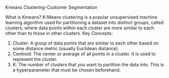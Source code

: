 Kmeans Clustering-Customer Segmentation

What is Kmeans?
K-Means clustering is a popular unsupervised machine learning algorithm used for partitioning a dataset into distinct groups, called clusters, where data points within each cluster are more similar to each other than to those in other clusters.
Key Concepts:
1.	Cluster: A group of data points that are similar to each other based on some distance metric (usually Euclidean distance).
2.	Centroid: The center or average of all points in a cluster. It is used to represent the cluster.
3.	K: The number of clusters that you want to partition the data into. This is a hyperparameter that must be chosen beforehand.
